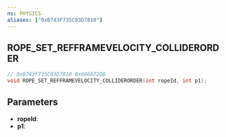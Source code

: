 ```yaml
---
ns: PHYSICS
aliases: ["0xB743F735C03D7810"]
---
```

## ROPE_SET_REFFRAMEVELOCITY_COLLIDERORDER

```c
// 0xB743F735C03D7810 0x686672DD
void ROPE_SET_REFFRAMEVELOCITY_COLLIDERORDER(int ropeId, int p1);
```

## Parameters
* **ropeId**: 
* **p1**: 

